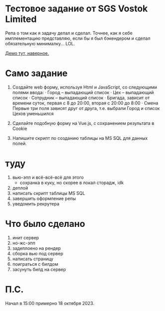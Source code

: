 # Тестовое задание от SGS Vostok Limited

Репа о том как я задачу делал и сделал. Точнее, как я себе имплементацию представляю, если бы я был бэкендером и сделал обязательную минималку...  LOL.

[Демо тут, наверное.](https://sgs-vostok-limited-test-task.onrender.com/)

# Само задание

1. Создайте web форму, используя Html и JavaScript, со следующими полями ввода: · Город – выпадающий список · Цех – выпадающий список · Сотрудник – выпадающий список · Бригада, зависит от времени суток, первая с 8 до 20:00, вторая с 20:00 до 8:00 · Смена Первые три поля зависят друг от друга, т.е. выбрали Город и список Цехов уменьшился 

1. Сделайте подобную форму на Vue.js, с сохранением результата в Cookie

1. Напишите скрипт по созданию таблицы на MS SQL для данных полей.


# туду

1. вью-эпп и всё-всё-всё для этого
    - сохранка в куку, но скорее в локал сторадж, idk
1. деплой
1. написать скрипт таблицы MS SQL
1. завершить оформление репы
1. уведомить рекрутера

# Что было сделано

1. инит сервер
1. но-жс-эпп
1. задеплоено на рендер
1. сборка вью под сервер
1. написать страницу
1. поиграться с билдом
1. засунуть билд на сервер


# П.С.

Начал в 15:00 примерно 18 октября 2023.

